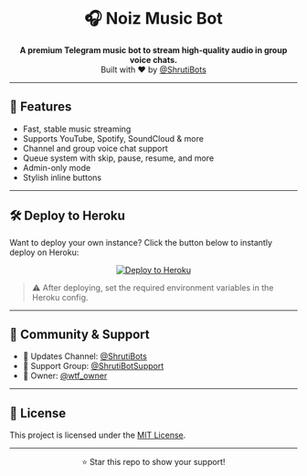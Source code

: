 <h1 align="center">🎧 Noiz Music Bot</h1>

<p align="center">
  <b>A premium Telegram music bot to stream high-quality audio in group voice chats.</b><br>
  Built with ❤️ by <a href="https://t.me/ShrutiBots">@ShrutiBots</a>
</p>

---

## 🚀 Features

- Fast, stable music streaming  
- Supports YouTube, Spotify, SoundCloud & more  
- Channel and group voice chat support  
- Queue system with skip, pause, resume, and more  
- Admin-only mode  
- Stylish inline buttons  

---

## 🛠️ Deploy to Heroku

Want to deploy your own instance? Click the button below to instantly deploy on Heroku:

<p align="center">
  <a href="https://heroku.com/deploy?template=https://github.com/MesteriousPrivate/NoizMusic">
    <img src="https://www.herokucdn.com/deploy/button.svg" alt="Deploy to Heroku">
  </a>
</p>

> ⚠️ After deploying, set the required environment variables in the Heroku config.

---

## 📢 Community & Support

- 🔔 Updates Channel: [@ShrutiBots](https://t.me/ShrutiBots)  
- 💬 Support Group: [@ShrutiBotSupport](https://t.me/shrutibotsupport)  
- 👤 Owner: [@wtf_owner](https://t.me/wtf_owner)

---

## 🧾 License

This project is licensed under the [MIT License](LICENSE).

---

<p align="center">
  ⭐ Star this repo to show your support!
</p>
